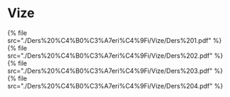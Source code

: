 # Vize

<!--Index-->

{% file src="./Ders%20%C4%B0%C3%A7eri%C4%9Fi/Vize/Ders%201.pdf" %}
{% file src="./Ders%20%C4%B0%C3%A7eri%C4%9Fi/Vize/Ders%202.pdf" %}
{% file src="./Ders%20%C4%B0%C3%A7eri%C4%9Fi/Vize/Ders%203.pdf" %}
{% file src="./Ders%20%C4%B0%C3%A7eri%C4%9Fi/Vize/Ders%204.pdf" %}

<!--Index-->
